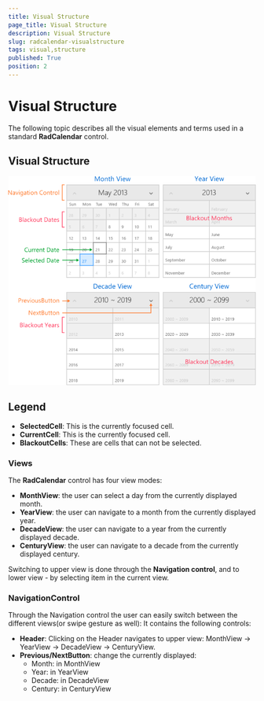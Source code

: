 ```yaml
---
title: Visual Structure
page_title: Visual Structure
description: Visual Structure
slug: radcalendar-visualstructure
tags: visual,structure
published: True
position: 2
---
```


# Visual Structure

The following topic describes all the visual elements and terms used in a standard **RadCalendar** control.

## Visual Structure

![Calendar-Visual Structure](images/Calendar-VisualStructure.png)

## Legend

* **SelectedCell**: This is the currently focused cell.
* **CurrentCell**: This is the currently focused cell.
* **BlackoutCells**: These are cells that can not be selected.

### Views ###

The **RadCalendar** control has four view modes:

* **MonthView**: the user can select a day from the currently displayed month.
* **YearView**: the user can navigate to a month from the currently displayed year. 
* **DecadeView**: the user can navigate to a year from the currently displayed decade.
* **CenturyView**: the user can navigate to a decade from the currently displayed century.

Switching to upper view is done through the **Navigation control**, and to lower view - by selecting item in the current view.

### NavigationControl ###

Through the Navigation control the user can easily switch between the different views(or swipe gesture as well): It contains the following controls:
        

* **Header**: Clicking on the Header navigates to upper view: MonthView -> YearView -> DecadeView -> CenturyView.
* **Previous/NextButton**: change the currently displayed:
	* Month: in MonthView
	* Year: in YearView
	* Decade: in DecadeView
	* Century: in CenturyView